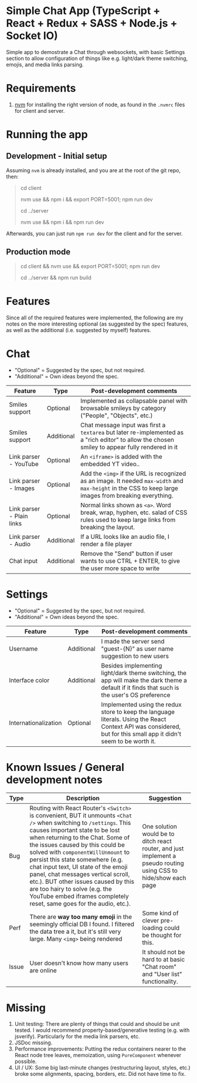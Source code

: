 # Simple Chat App (TypeScript + React + Redux + SASS + Node.js + Socket IO)

Simple app to demostrate a Chat through websockets, with basic Settings section to allow configuration of things like e.g. light/dark theme switching, emojis, and media links parsing.

# Requirements

1. [nvm](https://github.com/nvm-sh/nvm) for installing the right version of node, as found in the `.nvmrc` files for client and server.

# Running the app

## Development - Initial setup

Assuming `nvm` is already installed, and you are at the root of the git repo, then:

> cd client
>
> nvm use && npm i && export PORT=5001; npm run dev
>
> cd ../server
>
> nvm use && npm i && npm run dev

Afterwards, you can just run `npm run dev` for the client and for the server.

## Production mode

> cd client && nvm use && export PORT=5001; npm run dev
> 
> cd ../server && npm run build

# Features

Since all of the required features were implemented, the following are my notes on the more interesting optional (as suggested by the spec) features, as well as the additional (i.e. suggested by myself) features.

# Chat

* "Optional" = Suggested by the spec, but not required.
* "Additional" = Own ideas beyond the spec.

| Feature  | Type | Post-development comments |
| ------------- | ------------- | ---------- |
| Smiles support  | Optional  | Implemented as collapsable panel with browsable smileys by category ("People", "Objects", etc.)
| Smiles support  | Additional  | Chat message input was first a `textarea` but later re-implemented as a "rich editor" to allow the chosen smiley to appear fully rendered in it |
| Link parser - YouTube | Optional | An `<iframe>` is added with the embedded YT video.. |
| Link parser - Images | Optional | Add the `<img>` if the URL is recognized as an image. It needed `max-width` and `max-height` in the CSS to keep large images from breaking everything. |
| Link parser - Plain links | Optional | Normal links shown as `<a>`. Word break, wrap, hyphen, etc. salad of CSS rules used to keep large links from breaking the layout. |
| Link parser - Audio | Additional | If a URL looks like an audio file, I render a file player |
| Chat input | Additional | Remove the "Send" button if user wants to use CTRL + ENTER, to give the user more space to write |

# Settings

* "Optional" = Suggested by the spec, but not required.
* "Additional" = Own ideas beyond the spec.

| Feature  | Type | Post-development comments |
| ------------- | ------------- | ---------- |
| Username | Additional | I made the server send "guest-{N}" as user name suggestion to new users |
| Interface color | Additional | Besides implementing light/dark theme switching, the app will make the dark theme a default if it finds that such is the user's OS preference |
| Internationalization | Optional | Implemented using the redux store to keep the language literals. Using the React Context API was considered, but for this small app it didn't seem to be worth it. |

# Known Issues / General development notes

| Type  | Description | Suggestion |
| ------------- | ------------- | ---------- |
| Bug | Routing with React Router's `<Switch>` is convenient, BUT it unmounts `<Chat />` when switching to `/settings`. This causes important state to be lost when returning to the Chat. Some of the issues caused by this could be solved with `componentWillUnmount` to persist this state somewhere (e.g. chat input text, UI state of the emoji panel, chat messages vertical scroll, etc.). BUT other issues caused by this are too hairy to solve (e.g. the YouTube embed iframes completely reset, same goes for the audio, etc.). | One solution would be to ditch react router, and just implement a pseudo  routing using CSS to hide/show each page |
| Perf | There are **way too many emoji** in the seemingly official DB I found. I filtered the data tree a it, but it's still very large. Many `<img>` being rendered | Some kind of clever pre-loading could be thought for this.|
| Issue | User doesn't know how many users are online | It should not be hard to at basic "Chat room" and "User list" functionality. |

# Missing

1. Unit testing: There are plenty of things that could and should be unit tested. I would recommend property-based/generative testing (e.g. with jsverify). Particularly for the media link parsers, etc.
2. JSDoc missing.
3. Performance improvements: Putting the redux containers nearer to the React node tree leaves, memoization, using `PureComponent` whenever possible.
4. UI / UX: Some big last-minute changes (restructuring layout, styles, etc.) broke some alignments, spacing, borders, etc. Did not have time to fix.